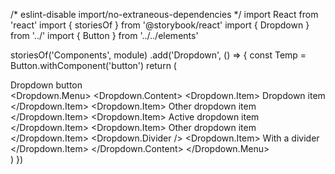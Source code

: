 /* eslint-disable import/no-extraneous-dependencies */
import React from 'react'
import { storiesOf } from '@storybook/react'
import { Dropdown } from '../'
import { Button } from '../../elements'

storiesOf('Components', module)
  .add('Dropdown', () => {
    const Temp = Button.withComponent('button')
    return (
      <div>
        <Dropdown className="is-active">
          <div>
            <Temp aria-haspopup="true" aria-controls="dropdown-menu">
              Dropdown button
            </Temp>
          </div>
          <Dropdown.Menu>
            <Dropdown.Content>
              <Dropdown.Item>
                Dropdown item
              </Dropdown.Item>
              <Dropdown.Item>
                Other dropdown item
              </Dropdown.Item>
              <Dropdown.Item>
                Active dropdown item
              </Dropdown.Item>
              <Dropdown.Item>
                Other dropdown item
              </Dropdown.Item>
              <Dropdown.Divider />
              <Dropdown.Item>
                With a divider
              </Dropdown.Item>
            </Dropdown.Content>
          </Dropdown.Menu>
        </Dropdown>
      </div>
    )
  })
